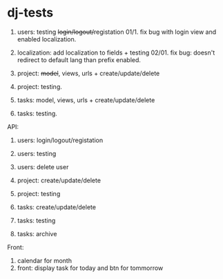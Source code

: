 # dj-tests

01. users: testing ~~login/logout/~~registation
01/1. fix bug with login view and enabled localization.

02. localization: add localization to fields + testing
02/01. fix bug: doesn't redirect to default lang than prefix enabled.

03. project: ~~model~~, views, urls + create/update/delete
04. project: testing.
05. tasks: model, views, urls + create/update/delete
06. tasks: testing.


API:
1. users: login/logout/registation
2. users: testing
3. users: delete user

3. project: create/update/delete
4. project: testing
5. tasks: create/update/delete
6. tasks: testing
7. tasks: archive


Front:
1. calendar for month
2. front: display task for today and btn for tommorrow